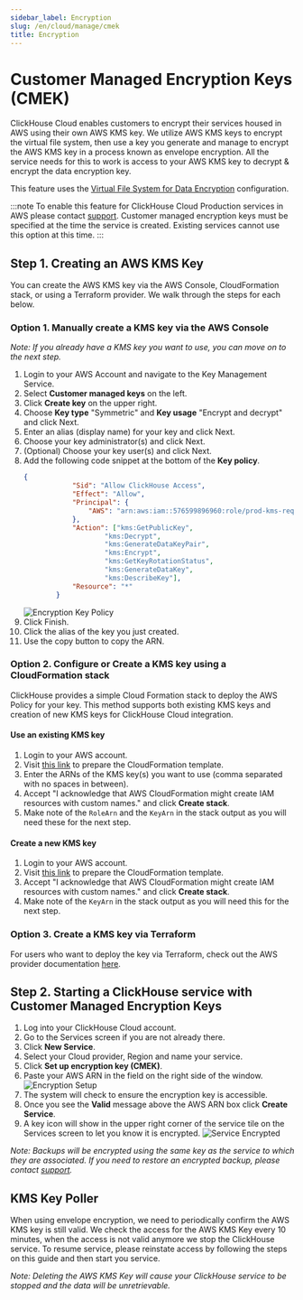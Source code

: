 ```yaml
---
sidebar_label: Encryption
slug: /en/cloud/manage/cmek
title: Encryption
---
```


# Customer Managed Encryption Keys (CMEK)

ClickHouse Cloud enables customers to encrypt their services housed in AWS using their own AWS KMS key. We utilize AWS KMS keys to encrypt the virtual file system, then use a key you generate and manage to encrypt the AWS KMS key in a process known as envelope encryption. All the service needs for this to work is access to your AWS KMS key to decrypt & encrypt the data encryption key.

This feature uses the [Virtual File System for Data Encryption](/docs/en/operations/storing-data#encrypted-virtual-file-system) configuration.

:::note
To enable this feature for ClickHouse Cloud Production services in AWS please contact [support](/docs/en/cloud/support). Customer managed encryption keys must be specified at the time the service is created. Existing services cannot use this option at this time.
:::

## Step 1. Creating an AWS KMS Key

You can create the AWS KMS key via the AWS Console, CloudFormation stack, or using a Terraform provider. We walk through the steps for each below.

### Option 1. Manually create a KMS key via the AWS Console

*Note: If you already have a KMS key you want to use, you can move on to the next step.*

1. Login to your AWS Account and navigate to the Key Management Service.
2. Select __Customer managed keys__ on the left.
3. Click __Create key__ on the upper right.
4. Choose __Key type__ "Symmetric" and __Key usage__ "Encrypt and decrypt" and click Next.
5. Enter an alias (display name) for your key and click Next.
6. Choose your key administrator(s) and click Next.
7. (Optional) Choose your key user(s) and click Next.
8. Add the following code snippet at the bottom of the __Key policy__.
    ```json
    {
                "Sid": "Allow ClickHouse Access",
                "Effect": "Allow",
                "Principal": {
                    "AWS": "arn:aws:iam::576599896960:role/prod-kms-request-role"
                },
                "Action": ["kms:GetPublicKey",
                        "kms:Decrypt",
                        "kms:GenerateDataKeyPair",
                        "kms:Encrypt",
                        "kms:GetKeyRotationStatus",
                        "kms:GenerateDataKey",
                        "kms:DescribeKey"],
                "Resource": "*"
            }
    ```
    ![Encryption Key Policy](@site/docs/en/_snippets/images/cmek1.png)
9. Click Finish.
10. Click the alias of the key you just created.
11. Use the copy button to copy the ARN.

### Option 2. Configure or Create a KMS key using a CloudFormation stack

ClickHouse provides a simple Cloud Formation stack to deploy the AWS Policy for your key. This method supports both existing KMS keys and creation of new KMS keys for ClickHouse Cloud integration.

#### Use an existing KMS key

1. Login to your AWS account.
2. Visit [this link](https://us-west-2.console.aws.amazon.com/cloudformation/home?region=us-west-2#/stacks/quickcreate?templateURL=https://s3.us-east-2.amazonaws.com/clickhouse-public-resources.clickhouse.cloud/cf-templates/cmek.yaml&stackName=ClickHouseBYOK&param_KMSCreate=false&param_ClickHouseRole=arn:aws:iam::576599896960:role/prod-kms-request-role) to prepare the CloudFormation template.
3. Enter the ARNs of the KMS key(s) you want to use (comma separated with no spaces in between).
4. Accept "I acknowledge that AWS CloudFormation might create IAM resources with custom names." and click __Create stack__.
5. Make note of the `RoleArn` and the `KeyArn` in the stack output as you will need these for the next step.

#### Create a new KMS key

1. Login to your AWS account.
2. Visit [this link](https://us-west-2.console.aws.amazon.com/cloudformation/home?region=us-west-2#/stacks/quickcreate?templateURL=https://s3.us-east-2.amazonaws.com/clickhouse-public-resources.clickhouse.cloud/cf-templates/cmek.yaml&stackName=ClickHouseBYOK&param_KMSCreate=true&param_ClickHouseRole=arn:aws:iam::576599896960:role/prod-kms-request-role) to prepare the CloudFormation template.
3. Accept "I acknowledge that AWS CloudFormation might create IAM resources with custom names." and click __Create stack__.
4. Make note of the `KeyArn` in the stack output as you will need this for the next step.

### Option 3. Create a KMS key via Terraform

For users who want to deploy the key via Terraform, check out the AWS provider documentation [here](https://registry.terraform.io/providers/hashicorp/aws/latest/docs/resources/kms_key).

## Step 2. Starting a ClickHouse service with Customer Managed Encryption Keys

1. Log into your ClickHouse Cloud account.
2. Go to the Services screen if you are not already there.
3. Click __New Service__.
4. Select your Cloud provider, Region and name your service.
5. Click __Set up encryption key (CMEK)__.
6. Paste your AWS ARN in the field on the right side of the window.
    ![Encryption Setup](@site/docs/en/_snippets/images/cmek2.png)
7. The system will check to ensure the encryption key is accessible.
8. Once you see the __Valid__ message above the AWS ARN box click __Create Service__.
9. A key icon will show in the upper right corner of the service tile on the Services screen to let you know it is encrypted.
    ![Service Encrypted](@site/docs/en/_snippets/images/cmek3.png)

*Note: Backups will be encrypted using the same key as the service to which they are associated. If you need to restore an encrypted backup, please contact [support](/docs/en/cloud/support).*

## KMS Key Poller

When using envelope encryption, we need to periodically confirm the AWS KMS key is still valid. We check the access for the AWS KMS Key every 10 minutes, when the access is not valid anymore we stop the ClickHouse service. To resume service, please reinstate access by following the steps on this guide and then start you service.

*Note: Deleting the AWS KMS Key will cause your ClickHouse service to be stopped and the data will be unretrievable.*
